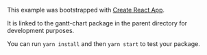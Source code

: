 This example was bootstrapped with [Create React App](https://github.com/facebook/create-react-app).

It is linked to the gantt-chart package in the parent directory for development purposes.

You can run `yarn install` and then `yarn start` to test your package.
